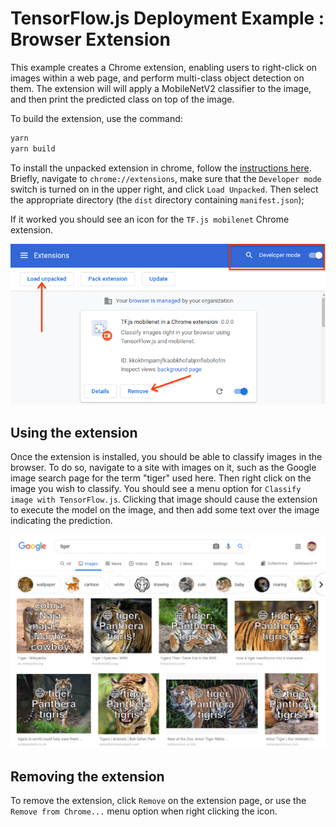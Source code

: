 # TensorFlow.js Deployment Example : Browser Extension

This example creates a Chrome extension, enabling users to right-click on images
within a web page, and perform multi-class object detection on them. The
extension will will apply a MobileNetV2 classifier to the image, and then print
the predicted class on top of the image.

To build the extension, use the command:

```sh
yarn
yarn build
```

To install the unpacked extension in chrome, follow the [instructions here](https://developer.chrome.com/extensions/getstarted).  Briefly, navigate to `chrome://extensions`, make sure that the `Developer mode` switch is turned on in the upper right, and click `Load Unpacked`.  Then select the appropriate directory (the `dist` directory containing `manifest.json`);

If it worked you should see an icon for the `TF.js mobilenet` Chrome extension.

![install page illustration](./install.png "install page")


Using the extension
----
Once the extension is installed, you should be able to classify images in the browser.  To do so, navigate to a site with images on it, such as the Google image search page for the term "tiger" used here.  Then right click on the image you wish to classify.  You should see a menu option for `Classify image with TensorFlow.js`.  Clicking that image should cause the extension to execute the model on the image, and then add some text over the image indicating the prediction.

![usage](./usage.png "usage")


Removing the extension
----
To remove the extension, click `Remove` on the extension page, or use the `Remove from Chrome...` menu option when right clicking the icon.

